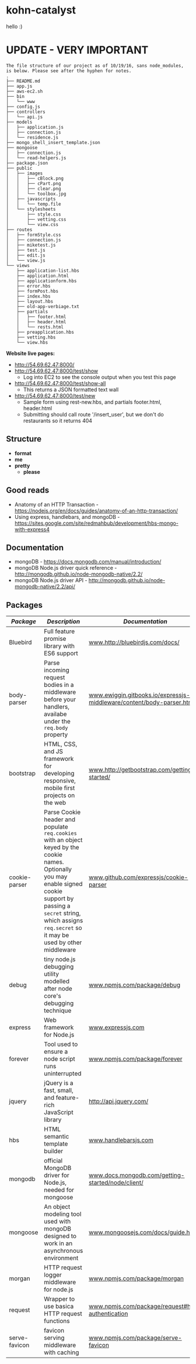 # kohn-catalyst
hello :)

# UPDATE - **VERY IMPORTANT**
```
The file structure of our project as of 10/19/16, sans node_modules, is below. Please see after the hyphen for notes.
.
├── README.md
├── app.js
├── aws-ec2.sh
├── bin
│   └── www
├── config.js
├── controllers
│   └── api.js
├── models
│   ├── application.js
│   ├── connection.js
│   └── residence.js
├── mongo_shell_insert_template.json
├── mongoose
│   ├── connection.js
│   └── read-helpers.js
├── package.json
├── public
│   ├── images
│   │   ├── cBlock.png
│   │   ├── cPart.png
│   │   ├── clear.png
│   │   └── toolbox.jpg
│   ├── javascripts
│   │   └── temp.file
│   └── stylesheets
│       ├── style.css
│       ├── vetting.css
│       └── view.css
├── routes
│   ├── formStyle.css
│   ├── connection.js
│   ├── miketest.js
│   ├── test.js
│   ├── edit.js
│   └── view.js
└── views
    ├── application-list.hbs
    ├── application.html
    ├── applicationform.hbs
    ├── error.hbs
    ├── formPost.hbs
    ├── index.hbs
    ├── layout.hbs
    ├── old-app-verbiage.txt
    ├── partials
    │   ├── footer.html
    │   ├── header.html
    │   └── rests.html
    ├── preapplication.hbs
    ├── vetting.hbs
    └── view.hbs
```

**Website live pages:**
* http://54.69.62.47:8000/
* http://54.69.62.47:8000/test/show
  * Log into EC2 to see the console output when you test this page
* http://54.69.62.47:8000/test/show-all
  * This returns a JSON formatted text wall
* http://54.69.62.47:8000/test/new
  * Sample form using rest-new.hbs, and partials footer.html, header.html
  * Submitting should call route '/insert_user', but we don't do restaurants so it returns 404

## Structure
* **format** 
* **me** 
* **pretty** 
  * **please** 

## Good reads
* Anatomy of an HTTP Transaction - https://nodejs.org/en/docs/guides/anatomy-of-an-http-transaction/
* Using express, handlebars, and mongoDB - https://sites.google.com/site/redmahbub/development/hbs-mongo-with-express4

## Documentation
* mongoDB - https://docs.mongodb.com/manual/introduction/
* mongoDB Node.js driver quick reference - http://mongodb.github.io/node-mongodb-native/2.2/
* mongoDB Node.js driver API - http://mongodb.github.io/node-mongodb-native/2.2/api/

## Packages
*Package* | *Description* | *Documentation*
--- | --- | ---
Bluebird | Full feature promise library with ES6 support | www.http://bluebirdjs.com/docs/
body-parser | Parse incoming request bodies in a middleware before your handlers, availabe under the `req.body` property | www.ewiggin.gitbooks.io/expressjs-middleware/content/body-parser.html
bootstrap | HTML, CSS, and JS framework for developing responsive, mobile first projects on the web | www.http://getbootstrap.com/getting-started/
cookie-parser | Parse Cookie header and populate `req.cookies` with an object keyed by the cookie names. Optionally you may enable signed cookie support by passing a `secret` string, which assigns `req.secret` so it may be used by other middleware | www.github.com/expressjs/cookie-parser
debug | tiny node.js debugging utility modelled after node core's debugging technique | www.npmjs.com/package/debug
express | Web framework for Node.js | www.expressjs.com
forever | Tool used to ensure a node script runs uninterrupted | www.npmjs.com/package/forever
jquery | jQuery is a fast, small, and feature-rich JavaScript library | http://api.jquery.com/
hbs | HTML semantic template builder | www.handlebarsjs.com
mongodb | official MongoDB driver for Node.js, needed for mongoose | www.docs.mongodb.com/getting-started/node/client/
mongoose | An object modeling tool used with mongoDB designed to work in an asynchronous environment | www.mongoosejs.com/docs/guide.html
morgan | HTTP request logger middleware for node.js | www.npmjs.com/package/morgan
request | Wrapper to use basica HTTP request functions | www.npmjs.com/package/request#http-authentication
serve-favicon | favicon serving middleware with caching | www.npmjs.com/package/serve-favicon
